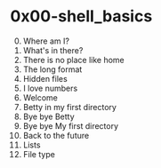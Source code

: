 # 0x00-shell_basics

00. Where am I? 
01. What's in there? 
02. There is no place like home 
03. The long format
04. Hidden files
05. I love numbers
06. Welcome
07. Betty in my first directory
08. Bye bye Betty
09. Bye bye My first directory
10. Back to the future
11. Lists
12. File type
